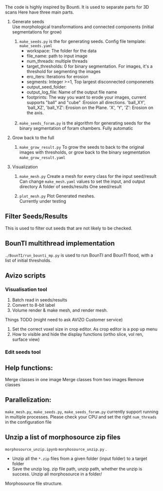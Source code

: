 
The code is highly inspired by Bounti.
It is used to separate parts for 3D scans
Here have three main parts.

1. Generate seeds <br>
Use morphological transformations and connected components (initial segmentations for grow)
    1. `make_seeds.py` is the for generating seeds. Config file template: `make_seeds.yaml` 
        - workspace: The folder for the data
        - file_name: path to input image
        - num_threads: multiple threads
        - target_thresholds: 0 for binary segmentation. For images, it's a threshold for segmenting the images
        - ero_iters: Iterations for erosion
        - segments: Integer >=1, Top <segments> largest disconnected componenets
        - output_seed_folder:
        - output_log_file: Name of the output file name
        - footprints: The way you want to erode your images, current supports "ball" and "cube" :Erosion all directions. 'ball_XY', 'ball_XZ', 'ball_YZ': Erosion on the Plane. 'X', 'Y', 'Z': Erosion on the axis.

    <br>

    2. `make_seeds_foram.py` is the algorithm for generating seeds for the binary segmentation of foram chambers. Fully automatic



2. Grow back to the full
    1. `make_grow_result.py` To grow the seeds to back to the original images with thresholds, or grow back to the binary segmentation<br>
    `make_grow_result.yaml`

3. Visualization 
    1. `make_mesh.py` Create a mesh for every class for the input seed/result<br>
    Can change `make_mesh.yaml` values to set the input, and output directory
    A folder of seeds/results
    One seed/result
    
    2. `plot_mesh.py` Plot Generated meshes. <br>
    Currently under testing

## Filter Seeds/Results
This is used to filter out seeds that are not likely to be checked.


## BounTI multithread implementation
`./BounTI/run_bounti_mp.py` is used to run BounTI and BounTI flood, with a list of initial thresholds. 

## Avizo scripts
### Visualisation tool
1. Batch read in seeds/results
2. Convert to 8-bit label
3. Volume render & make mesh, and render mesh.

Things TODO (might need to ask AVIZO Customer service)
1. Set the correct voxel size in crop editor. As crop editor is a pop up menu
2. How to visible and hide the display functions (ortho slice, vol ren, surface view)



### Edit seeds tool



## Help functions:
Merge classes in one image
Merge classes from two images
Remove classes

## Parallelization:
`make_mesh.py`, `make_seeds.py`, `make_seeds_foram.py` currently support running in multiple processes. Please check your CPU and set the right `num_threads` in the configuration file

## Unzip a list of morphosource zip files
`morphosource_unzip.ipynb` 
`morphosource_unzip.py` .
- Unzip all the `*.zip` files from a given folder (input folder) to a target folder
- Save the unzip log. zip file path, unzip path, whether the unzip is success.
Unzip all morphosource in a folder/

Morphosource file structure.


